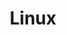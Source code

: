 ---
title: "Linux"
description: "Content where Linux is relevant"
slug: "Linux"
image: "image.png"
---
